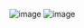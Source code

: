 ​![image](https://user-images.githubusercontent.com/96529109/222964883-2e544986-81cb-4dd7-b24a-b110aad098b5.png)
![image](https://user-images.githubusercontent.com/96529109/222964912-1d8c1909-ab27-4c2d-9ddd-657edac30556.png)
